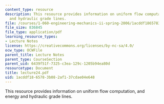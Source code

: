 ```yaml
---
content_type: resource
description: This resource provides information on uniform flow computation, and energy
  and hydraulic grade lines.
file: /courses/1-060-engineering-mechanics-ii-spring-2006/1acddf1865783b082af137cdae04e648_lecture24.pdf
file_size: 836845
file_type: application/pdf
learning_resource_types:
- Lecture Notes
license: https://creativecommons.org/licenses/by-nc-sa/4.0/
ocw_type: OCWFile
parent_title: Lecture Notes
parent_type: CourseSection
parent_uid: 6439f51f-7325-c3ea-129c-1205b94ea80d
resourcetype: Document
title: lecture24.pdf
uid: 1acddf18-6578-3b08-2af1-37cdae04e648
---
```

This resource provides information on uniform flow computation, and energy and hydraulic grade lines.
